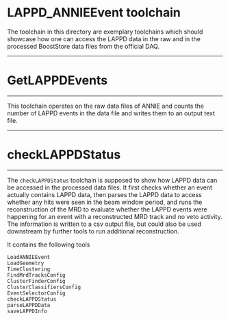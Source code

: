 # LAPPD_ANNIEEvent toolchain

The toolchain in this directory are exemplary toolchains which should showcase how one can access the LAPPD data in the raw and in the processed BoostStore data files from the official DAQ.

************************
# GetLAPPDEvents
************************

This toolchain operates on the raw data files of ANNIE and counts the number of LAPPD events in the data file and writes them to an output text file.

************************
# checkLAPPDStatus
************************

The `checkLAPPDStatus` toolchain is supposed to show how LAPPD data can be accessed in the processed data files. It first checks whether an event actually contains LAPPD data, then parses the LAPPD data to access whether any hits were seen in the beam window period, and runs the reconstruction of the MRD to evaluate whether the LAPPD events were happening for an event with a reconstructed MRD track and no veto activity. The information is written to a csv output file, but could also be used downstream by further tools to run additional reconstruction.

It contains the following tools

```
LoadANNIEEvent
LoadGeometry
TimeClustering
FindMrdTracksConfig
ClusterFinderConfig
ClusterClassifiersConfig
EventSelectorConfig
checkLAPPDStatus
parseLAPPDData
saveLAPPDInfo
```

